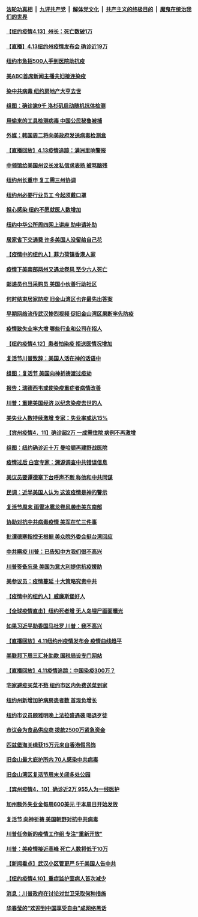 

####  [法轮功真相](../../../../basic/blob/master/README.md?t=04140030) &nbsp;|&nbsp; [九评共产党](../../../../9ping.md/blob/master/README.md?t=04140030) &nbsp;|&nbsp; [解体党文化](../../../../jtdwh.md/blob/master/README.md?t=04140030)  &nbsp;|&nbsp; [共产主义的终极目的](../../../../gczydzjmd.md/blob/master/README.md?t=04140030) &nbsp;|&nbsp; [魔鬼在统治我们的世界](../../../../mgztzwmdsj.md/blob/master/README.md?t=04140030) 

#### [【纽约疫情4.13】州长：死亡数破1万](../pages/nsc412/n12026812.md?t=04140030) 

#### [【直播】4.13纽约州疫情发布会 确诊近19万](../pages/nsc412/n12027485.md?t=04140030) 

#### [纽约市急招500人手到医院助抗疫](../pages/nsc412/n12027547.md?t=04140030) 

#### [美ABC首席新闻主播夫妇接连染疫](../pages/nsc412/n12027355.md?t=04140030) 

#### [染中共病毒 纽约房地产大亨去世](../pages/nsc412/n12027148.md?t=04140030) 

#### [组图：确诊逾9千 洛杉矶启动随机抗体检测](../pages/nsc412/n12023033.md?t=04140030) 

#### [用偷来的工具检测病毒 中国公民秘鲁被捕](../pages/nsc412/n12027194.md?t=04140030) 

#### [外媒：韩国周二将向美政府发送病毒检测盒](../pages/nsc412/n12027049.md?t=04140030) 

#### [【直播回放】4.13疫情追踪：满洲里响警报](../pages/nsc412/n12026894.md?t=04140030) 

#### [中领馆给美国州议长发私信求表扬 被骂脑残](../pages/nsc412/n12026823.md?t=04140030) 

#### [纽约州长重申  复工需三州协调](../pages/nsc412/n12026233.md?t=04140030) 

#### [纽约州必要行业员工  今起须戴口罩](../pages/nsc412/n12026245.md?t=04140030) 

#### [担心感染  纽约不愿就医人数增加](../pages/nsc412/n12026207.md?t=04140030) 

#### [纽约中华公所周四网上讲座  助申请补助](../pages/nsc412/n12026230.md?t=04140030) 

#### [居家省下交通费 许多美国人没留给自己花](../pages/nsc412/n12026044.md?t=04140030) 

#### [【疫情中的纽约人】菲力荷镇香港人家](../pages/nsc412/n12025927.md?t=04140030) 

#### [疫情下美南部两州又遇龙卷风 至少六人死亡](../pages/nsc412/n12025994.md?t=04140030) 

#### [邮递员也当采购员 美国小伙善行助社区](../pages/nsc412/n12025735.md?t=04140030) 

#### [何时结束居家防疫   旧金山湾区也许最先出答案](../pages/nsc412/n12025794.md?t=04140030) 

#### [早期网络流传武汉惨烈视频     促旧金山湾区果断率先防疫](../pages/nsc412/n12025734.md?t=04140030) 

#### [疫情致失业率大增 哪些行业和公司在招人](../pages/nsc412/n12012124.md?t=04140030) 

#### [【纽约疫情4.12】患者怕染疫 拒送医情况增加](../pages/nsc412/n12024376.md?t=04140030) 

#### [复活节川普致辞：美国人活在神的话语中](../pages/nsc412/n12025100.md?t=04140030) 

#### [组图：复活节 美国向神祈祷渡过疫劫](../pages/nsc412/n12024221.md?t=04140030) 

#### [报告：瑞德西韦或使染疫重症者病情改善](../pages/nsc412/n12024936.md?t=04140030) 

#### [川普：重建美国经济 以纪念染疫去世的人](../pages/nsc412/n12024912.md?t=04140030) 

#### [美失业人数持续激增 专家：失业率或达15%](../pages/nsc412/n12023841.md?t=04140030) 

#### [【宾州疫情4．11】确诊超2万 一成需住院 病例不再激增](../pages/nsc412/n12024740.md?t=04140030) 

#### [组图：纽约确诊近十万 曼哈顿再建野战医院](../pages/nsc412/n12024039.md?t=04140030) 

#### [疫情过后 白宫专家：溯源调查中共错误信息](../pages/nsc412/n12023838.md?t=04140030) 

#### [美议员要谭德塞下台呼声不断 称他和中共同谋](../pages/nsc412/n12023568.md?t=04140030) 

#### [民调：近半美国人认为 这波疫情是神的警示](../pages/nsc412/n12023749.md?t=04140030) 

#### [复活节周末 雨雪冰雹龙卷风袭击美东南部](../pages/nsc412/n12023646.md?t=04140030) 

#### [协助对抗中共病毒疫情 美军在忙三件事](../pages/nsc412/n12023573.md?t=04140030) 

#### [批谭德塞指控无根据 美众院外委会挺台湾回应](../pages/nsc412/n12023535.md?t=04140030) 

#### [中共瞒疫 川普：已告知中方我们很不高兴](../pages/nsc412/n12023488.md?t=04140030) 

#### [川普签备忘录 美国为意大利提供抗疫援助](../pages/nsc412/n12023223.md?t=04140030) 

#### [美参议员：疫情蔓延 十大策略究责中共](../pages/nsc412/n12023123.md?t=04140030) 

#### [【疫情中的纽约人】威廉斯堡好人](../pages/nsc412/n12022961.md?t=04140030) 

#### [【全球疫情直击】纽约死者增 无人岛埋尸画面曝光](../pages/nsc412/n12022645.md?t=04140030) 

#### [如果习近平助委国马杜罗 川普：我不高兴](../pages/nsc412/n12023020.md?t=04140030) 

#### [【直播回放】4.11纽约州疫情发布会 疫情曲线趋平](../pages/nsc412/n12022842.md?t=04140030) 

#### [美联邦下周三汇补助款 国税局设专门网站](../pages/nsc412/n12022783.md?t=04140030) 

#### [【直播回放】4.11疫情追踪：中国染疫300万？](../pages/nsc412/n12022682.md?t=04140030) 

#### [宅家避疫买菜不愁  纽约市区内免费送菜到家](../pages/nsc412/n12022013.md?t=04140030) 

#### [纽约州新增加护病房患者数 首现负增长](../pages/nsc412/n12021922.md?t=04140030) 

#### [纽约市议员顾雅明晚上法拉盛遇袭  喝退歹徒](../pages/nsc412/n12021877.md?t=04140030) 

#### [市议会为食品供应商 拨款2500万紧急资金](../pages/nsc412/n12021903.md?t=04140030) 

#### [匹兹堡海关缉获15万元来自香港假吊饰](../pages/nsc412/n12021909.md?t=04140030) 

#### [旧金山最大庇护所内 70人感染中共病毒](../pages/nsc412/n12022067.md?t=04140030) 

#### [旧金山湾区复活节周末关闭多处公园](../pages/nsc412/n12022035.md?t=04140030) 

#### [【宾州疫情4．10】确诊近2万  955人为一线医护](../pages/nsc412/n12021961.md?t=04140030) 

#### [加州额外失业金每周600美元   于本周日开始发放](../pages/nsc412/n12021943.md?t=04140030) 

#### [复活节 向神祈祷 美国朝野对抗中共病毒](../pages/nsc412/n12018246.md?t=04140030) 

#### [川普任命新的疫情工作组 专注“重新开放”](../pages/nsc412/n12021508.md?t=04140030) 

#### [川普：美疫情接近高峰 死亡人数将低于10万](../pages/nsc412/n12021499.md?t=04140030) 

#### [【新闻看点】武汉小区管更严 5千美国人告中共](../pages/nsc412/n12020890.md?t=04140030) 

#### [【纽约疫情4.10】重症监护室病人首次减少](../pages/nsc412/n12019733.md?t=04140030) 

#### [消息：川普政府在讨论对世卫采取何种措施](../pages/nsc412/n12021257.md?t=04140030) 

#### [华春莹的“欢迎到中国享受自由”成网络黑话](../pages/nsc412/n12020431.md?t=04140030) 

